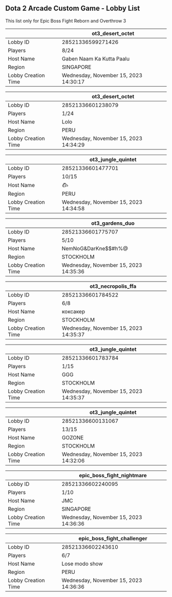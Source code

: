 ## Dota 2 Arcade Custom Game - Lobby List

This list only for Epic Boss Fight Reborn and Overthrow 3

|  | ot3_desert_octet |
| ------ | ------ |
| Lobby ID | 28521336599271426 |
| Players | 8/24 |
| Host Name | Gaben Naam Ka Kutta Paalu |
| Region | SINGAPORE |
| Lobby Creation Time | Wednesday, November 15, 2023 14:30:17 |


|  | ot3_desert_octet |
| ------ | ------ |
| Lobby ID | 28521336601238079 |
| Players | 1/24 |
| Host Name | Lolo |
| Region | PERU |
| Lobby Creation Time | Wednesday, November 15, 2023 14:34:29 |


|  | ot3_jungle_quintet |
| ------ | ------ |
| Lobby ID | 28521336601477701 |
| Players | 10/15 |
| Host Name | 𐂃 |
| Region | PERU |
| Lobby Creation Time | Wednesday, November 15, 2023 14:34:58 |


|  | ot3_gardens_duo |
| ------ | ------ |
| Lobby ID | 28521336601775707 |
| Players | 5/10 |
| Host Name | NemNoG&DarKne$$#h%@ |
| Region | STOCKHOLM |
| Lobby Creation Time | Wednesday, November 15, 2023 14:35:36 |


|  | ot3_necropolis_ffa |
| ------ | ------ |
| Lobby ID | 28521336601784522 |
| Players | 6/8 |
| Host Name | коксакер |
| Region | STOCKHOLM |
| Lobby Creation Time | Wednesday, November 15, 2023 14:35:37 |


|  | ot3_jungle_quintet |
| ------ | ------ |
| Lobby ID | 28521336601783784 |
| Players | 1/15 |
| Host Name | GGG |
| Region | STOCKHOLM |
| Lobby Creation Time | Wednesday, November 15, 2023 14:35:37 |


|  | ot3_jungle_quintet |
| ------ | ------ |
| Lobby ID | 28521336600131067 |
| Players | 13/15 |
| Host Name | GOZONE |
| Region | STOCKHOLM |
| Lobby Creation Time | Wednesday, November 15, 2023 14:32:06 |


|  | epic_boss_fight_nightmare |
| ------ | ------ |
| Lobby ID | 28521336602240095 |
| Players | 1/10 |
| Host Name | JMC |
| Region | SINGAPORE |
| Lobby Creation Time | Wednesday, November 15, 2023 14:36:36 |


|  | epic_boss_fight_challenger |
| ------ | ------ |
| Lobby ID | 28521336602243610 |
| Players | 6/7 |
| Host Name | Lose modo show |
| Region | PERU |
| Lobby Creation Time | Wednesday, November 15, 2023 14:36:36 |


